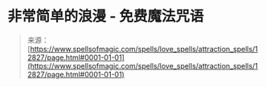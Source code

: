<!--yml

category: 未分类

date: 2024-06-12 18:50:48

-->

# 非常简单的浪漫 - 免费魔法咒语

> 来源：[https://www.spellsofmagic.com/spells/love_spells/attraction_spells/12827/page.html#0001-01-01](https://www.spellsofmagic.com/spells/love_spells/attraction_spells/12827/page.html#0001-01-01)
